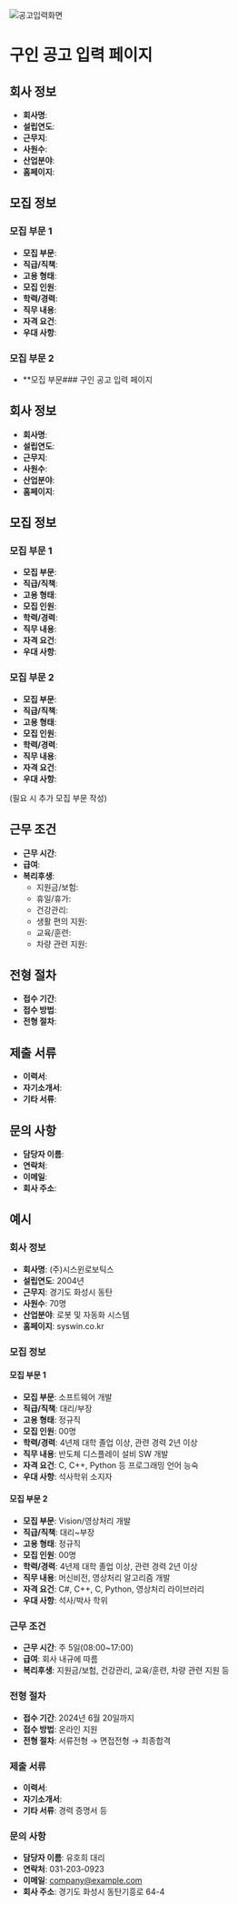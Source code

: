 ![공고입력화면](images/공고양식.jpg)

# 구인 공고 입력 페이지

## 회사 정보
- **회사명**: 
- **설립연도**: 
- **근무지**: 
- **사원수**: 
- **산업분야**: 
- **홈페이지**: 

## 모집 정보
### 모집 부문 1
- **모집 부문**: 
- **직급/직책**: 
- **고용 형태**: 
- **모집 인원**: 
- **학력/경력**: 
- **직무 내용**: 
- **자격 요건**: 
- **우대 사항**: 

### 모집 부문 2
- **모집 부문### 구인 공고 입력 페이지

## 회사 정보
- **회사명**: 
- **설립연도**: 
- **근무지**: 
- **사원수**: 
- **산업분야**: 
- **홈페이지**: 

## 모집 정보
### 모집 부문 1
- **모집 부문**: 
- **직급/직책**: 
- **고용 형태**: 
- **모집 인원**: 
- **학력/경력**: 
- **직무 내용**: 
- **자격 요건**: 
- **우대 사항**: 

### 모집 부문 2
- **모집 부문**: 
- **직급/직책**: 
- **고용 형태**: 
- **모집 인원**: 
- **학력/경력**: 
- **직무 내용**: 
- **자격 요건**: 
- **우대 사항**: 

(필요 시 추가 모집 부문 작성)

## 근무 조건
- **근무 시간**: 
- **급여**: 
- **복리후생**: 
  - 지원금/보험: 
  - 휴일/휴가: 
  - 건강관리: 
  - 생활 편의 지원: 
  - 교육/훈련: 
  - 차량 관련 지원: 

## 전형 절차
- **접수 기간**: 
- **접수 방법**: 
- **전형 절차**: 

## 제출 서류
- **이력서**: 
- **자기소개서**: 
- **기타 서류**: 

## 문의 사항
- **담당자 이름**: 
- **연락처**: 
- **이메일**: 
- **회사 주소**: 

## 예시

### 회사 정보
- **회사명**: (주)시스윈로보틱스
- **설립연도**: 2004년
- **근무지**: 경기도 화성시 동탄
- **사원수**: 70명
- **산업분야**: 로봇 및 자동화 시스템
- **홈페이지**: syswin.co.kr

### 모집 정보
#### 모집 부문 1
- **모집 부문**: 소프트웨어 개발
- **직급/직책**: 대리/부장
- **고용 형태**: 정규직
- **모집 인원**: 00명
- **학력/경력**: 4년제 대학 졸업 이상, 관련 경력 2년 이상
- **직무 내용**: 반도체 디스플레이 설비 SW 개발
- **자격 요건**: C, C++, Python 등 프로그래밍 언어 능숙
- **우대 사항**: 석사학위 소지자

#### 모집 부문 2
- **모집 부문**: Vision/영상처리 개발
- **직급/직책**: 대리~부장
- **고용 형태**: 정규직
- **모집 인원**: 00명
- **학력/경력**: 4년제 대학 졸업 이상, 관련 경력 2년 이상
- **직무 내용**: 머신비전, 영상처리 알고리즘 개발
- **자격 요건**: C#, C++, C, Python, 영상처리 라이브러리
- **우대 사항**: 석사/박사 학위

### 근무 조건
- **근무 시간**: 주 5일(08:00~17:00)
- **급여**: 회사 내규에 따름
- **복리후생**: 지원금/보험, 건강관리, 교육/훈련, 차량 관련 지원 등

### 전형 절차
- **접수 기간**: 2024년 6월 20일까지
- **접수 방법**: 온라인 지원
- **전형 절차**: 서류전형 → 면접전형 → 최종합격

### 제출 서류
- **이력서**: 
- **자기소개서**: 
- **기타 서류**: 경력 증명서 등

### 문의 사항
- **담당자 이름**: 유호희 대리
- **연락처**: 031-203-0923
- **이메일**: company@example.com
- **회사 주소**: 경기도 화성시 동탄기흥로 64-4

